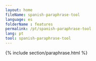 ```yaml
---
layout: home
fileName: spanish-paraphrase-tool
language: es
folderName : features
permalink: /pt/spanish-paraphrase-tool
lang: pt
tool: spanish-paraphrase-tool
---
```

{% include section/paraphrase.html %}